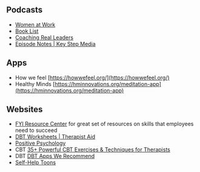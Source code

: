 ## Podcasts
- [Women at Work](https://hbr.org/2018/01/podcast-women-at-work)  
- [Book List](https://www.fastersmarter.io/p/book-list-2024/)  
- [Coaching Real Leaders](https://hbr.org/2020/12/podcast-coaching-real-leaders)     
- [Episode Notes | Key Step Media](https://www.keystepmedia.com/first-person-plural/transcripts/)

## Apps
- How we feel [https://howwefeel.org/](https://howwefeel.org/)   
- Healthy Minds [https://hminnovations.org/meditation-app](https://hminnovations.org/meditation-app)

## Websites
- [FYI Resource Center](https://www.kornferry.com/fyi-resources)  for great set of resources on skills that employees need to succeed   
- [DBT Worksheets | Therapist Aid](https://www.therapistaid.com/therapy-worksheets/dbt/none)   
- [Positive Psychology](https://positivepsychology.com/)   
- CBT [35+ Powerful CBT Exercises & Techniques for Therapists](https://positivepsychology.com/cbt-cognitive-behavioral-therapy-techniques-worksheets/)   
- DBT [DBT Apps We Recommend](https://www.dbtcenteroc.com/resources/dbt-apps-we-recommend/?utm_source=chatgpt.com)   
- [Self-Help Toons](https://www.selfhelptoons.com/) 
